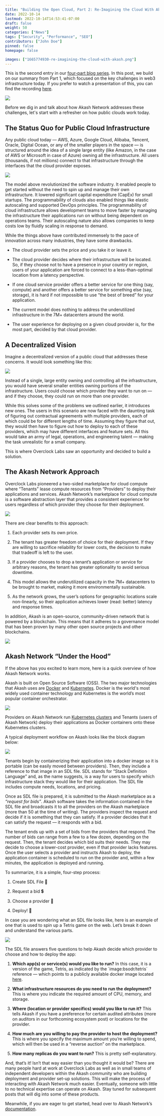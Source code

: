 ```yaml
---
title: "Building the Open Cloud, Part 2: Re-Imagining the Cloud With Akash"
date: 2022-10-14
lastmod: 2022-10-14T14:53:41-07:00
draft: false
weight: 50
categories: ["News"]
tags: ["Security", "Performance", "SEO"]
contributors: ["John Doe"]
pinned: false
homepage: false

images: ["1665774930-re-imagining-the-cloud-with-akash.png"]
---
```

This is the second entry in our [four-part blog series](https://akash.network/blog/building-the-open-cloud-part-one). In this post, we build on our summary from Part 1, which focused on the key challenges in web3 infrastructure today. If you prefer to watch a presentation of this, you can find the recording [here](https://www.youtube.com/watch?v=jGqZzNWQrNs).

![](https://www.datocms-assets.com/45776/1665775012-screen-shot-2022-10-14-at-3-16-49-pm.png)

Before we dig in and talk about how Akash Network addresses these challenges, let's start with a refresher on how public clouds work today.

The Status Quo for Public Cloud Infrastructure
----------------------------------------------

Any public cloud today — AWS, Azure, Google Cloud, Alibaba, Tencent, Oracle, Digital Ocean, or any of the smaller players in the space — is structured around the idea of a single large entity (like Amazon, in the case of AWS or Microsoft in case of Azure) owning all the infrastructure. All users (thousands, if not millions) connect to that infrastructure through the interfaces that the cloud provider exposes.

![](https://www.datocms-assets.com/45776/1665775180-screen-shot-2022-10-14-at-3-19-38-pm.png)

The model above revolutionized the software industry. It enabled people to get started without the need to spin up and manage their own infrastructure. It lowered significant capital expenditure (CapEx) for small startups. The programmability of clouds also enabled things like elastic autoscaling and supported DevOps principles. The programmability of cloud infrastructure allows development teams to move faster by managing the infrastructure their applications run on without being dependent on operations teams. Their autoscaling nature also allows companies to keep costs low by fluidly scaling in response to demand. 

While the things above have contributed immensely to the pace of innovation across many industries, they have some drawbacks.

*   The cloud provider sets the price and you take it or leave it.
    
*   The cloud provider decides where their infrastructure will be located. So, if they choose not to have a presence in your country or region, users of your application are forced to connect to a less-than-optimal location from a latency perspective.
    
*   If one cloud service provider offers a better service for one thing (say, compute) and another offers a better service for something else (say, storage), it is hard if not impossible to use “the best of breed” for your application.
    
*   The current model does nothing to address the underutilized infrastructure in the 7M+ datacenters around the world.
    
*   The user experience for deploying on a given cloud provider is, for the most part, decided by that cloud provider.
    

A Decentralized Vision
----------------------

Imagine a decentralized version of a public cloud that addresses these concerns. It would look something like this:

![](https://www.datocms-assets.com/45776/1665775229-screen-shot-2022-10-14-at-3-20-16-pm.png)

Instead of a single, large entity owning and controlling all the infrastructure, you would have several smaller entities owning portions of the infrastructure. Users could choose which provider they want to run on — and if they choose, they could run on more than one provider. 

While this solves some of the problems we outlined earlier, it introduces new ones. The users in this scenario are now faced with the daunting task of figuring out contractual agreements with multiple providers, each of which could be for different lengths of time. Assuming they figure that out, they would then have to figure out how to deploy to each of these providers, which may have different interfaces and feature sets. All this would take an army of legal, operations, and engineering talent — making the task unrealistic for a small company.

This is where Overclock Labs saw an opportunity and decided to build a solution.

The Akash Network Approach
--------------------------

Overclock Labs pioneered a two-sided marketplace for cloud compute where “Tenants” lease compute resources from “Providers” to deploy their applications and services. Akash Network’s marketplace for cloud compute is a software abstraction layer that provides a consistent experience for users regardless of which provider they choose for their deployment.

![](https://www.datocms-assets.com/45776/1665775298-screen-shot-2022-10-14-at-3-21-36-pm.png)

There are clear benefits to this approach:

1.  Each provider sets its own price.
    
2.  The tenant has greater freedom of choice for their deployment. If they are willing to sacrifice reliability for lower costs, the decision to make that tradeoff is left to the user. 
    
3.  If a provider chooses to drop a tenant’s application or service for arbitrary reasons, the tenant has greater optionality to avoid serious downtime.
    
4.  This model allows the underutilized capacity in the 7M+ datacenters to be brought to market, making it more environmentally sustainable.
    
5.  As the network grows, the user’s options for geographic locations scale non-linearly, so their application achieves lower (read: better) latency and response times.
    

In addition, Akash is an open-source, community-driven network that is powered by a blockchain. This means that it adheres to a governance model that has been proven by many other open source projects and other blockchains. 

![](https://www.datocms-assets.com/45776/1665775331-screen-shot-2022-10-14-at-3-22-09-pm.png)

Akash Network “Under the Hood”
------------------------------

If the above has you excited to learn more, here is a quick overview of how Akash Network works.

Akash is built on Open Source Software (OSS). The two major technologies that Akash uses are [Docker](https://www.docker.com/) and [Kubernetes](https://kubernetes.io/). Docker is the world's most widely used container technology and Kubernetes is the world’s most popular container orchestrator.

![](https://www.datocms-assets.com/45776/1665775391-screen-shot-2022-10-14-at-3-23-08-pm.png)

Providers on Akash Network run [Kubernetes clusters](https://kubernetes.io/docs/concepts/architecture/) and Tenants (users of Akash Network) deploy their applications as Docker containers onto these Kubernetes clusters.

A typical deployment workflow on Akash looks like the block diagram below:

![](https://www.datocms-assets.com/45776/1665775430-screen-shot-2022-10-14-at-3-23-44-pm.png)

Tenants begin by containerizing their application into a docker image so it is portable (can be easily moved between providers). Then, they include a reference to that image in an SDL file. SDL stands for “Stack Definition Language” and, as the name suggests, is a way for users to specify which infrastructure stack they would like for their application. The SDL file includes compute needs, locations, and pricing.

Once as SDL file is prepared, it is submitted to the Akash marketplace as a _“request for bids”_. Akash software takes the information contained in the SDL file and broadcasts it to all the providers on the Akash marketplace (more than 50 at the time of writing). The providers inspect the request and decide if it is something that they can satisfy. If a provider decides that it can satisfy the request — it responds with a bid. 

The tenant ends up with a set of bids from the providers that respond. The number of bids can range from a few to a few dozen, depending on the request. Then, the tenant decides which bid suits their needs. They may decide to choose a lower-cost provider, even if that provider lacks features. Once the user selects a provider and instructs Akash to deploy, the application container is scheduled to run on the provider and, within a few minutes, the application is deployed and running.

To summarize, it is a simple, four-step process:

1.  Create SDL File 📁
    
2.  Request a bid 💲
    
3.  Choose a provider 🤝
    
4.  Deploy! 🚀
    

In case you are wondering what an SDL file looks like, here is an example of one that is used to spin up a Tetris game on the web. Let’s break it down and understand the various parts.

![](https://www.datocms-assets.com/45776/1665775495-screen-shot-2022-10-14-at-3-24-52-pm.png)

The SDL file answers five questions to help Akash decide which provider to choose and how to deploy the app:

1.  **Which app(s) or service(s) would you like to run?** In this case, it is a version of the game, Tetris, as indicated by the \`image:bsodr/tetris\` reference — which points to a publicly available docker image located [here](https://hub.docker.com/r/bsord/tetris/tags).
    
2.  **What infrastructure resources do you need to run the deployment?** This is where you indicate the required amount of CPU, memory, and storage.
    
3.  **Where (location or provider specifics) would you like to run it?** This tells Akash if you have a preference for certain audited attributes (more on auditors in our forthcoming ecosystem post) or locations for the provider.
    
4.  **How much are you willing to pay the provider to host the deployment?** This is where you specify the maximum amount you’re willing to spend, which will then be used in a “reverse auction” on the marketplace.
    
5.  **How many replicas do you want to run?** This is pretty self-explanatory.
    

And, that’s it! Isn’t that way easier than you thought it would be? There are many people hard at work at Overclock Labs as well as in small teams of independent developers within the Akash community who are building deployment and provider set-up solutions. This will make the process of interacting with Akash Network much easier. Eventually, someone with little to no technical expertise can operate on Akash. Stay tuned for subsequent posts that will dig into some of these products.

  
Meanwhile, if you are eager to get started, head over to Akash Network’s [documentation](https://docs.akash.network/).